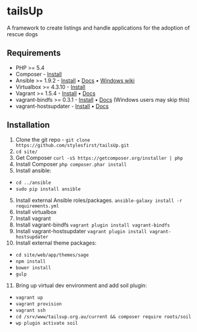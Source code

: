 # tailsUp
A framework to create listings and handle applications for the adoption of rescue dogs

## Requirements

* PHP >= 5.4
* Composer - [Install](https://getcomposer.org/doc/00-intro.md#installation-linux-unix-osx)
* Ansible >= 1.9.2 - [Install](http://docs.ansible.com/intro_installation.html) • [Docs](http://docs.ansible.com/) • [Windows wiki](https://github.com/roots/trellis/wiki/Windows)
* Virtualbox >= 4.3.10 - [Install](https://www.virtualbox.org/wiki/Downloads)
* Vagrant >= 1.5.4 - [Install](http://www.vagrantup.com/downloads.html) • [Docs](https://docs.vagrantup.com/v2/)
* vagrant-bindfs >= 0.3.1 - [Install](https://github.com/gael-ian/vagrant-bindfs#installation) • [Docs](https://github.com/gael-ian/vagrant-bindfs) (Windows users may skip this)
* vagrant-hostsupdater - [Install](https://github.com/cogitatio/vagrant-hostsupdater#installation) • [Docs](https://github.com/cogitatio/vagrant-hostsupdater)

## Installation

1. Clone the git repo - `git clone https://github.com/stylesfirst/tailsUp.git`
2. `cd site/`
3. Get Composer `curl -sS https://getcomposer.org/installer | php`
4. Install Composer `php composer.phar install`
4. Install ansible:
  * `cd ../ansible`
  * `sudo pip install ansible`
5. Install external Ansible roles/packages. `ansible-galaxy install -r requirements.yml`
6. Install virtualbox
7. Install vagrant
8. Install vagrant-bindfs `vagrant plugin install vagrant-bindfs`
9. Install vagrant-hostsupdater `vagrant plugin install vagrant-hostsupdater`
10. Install external theme packages:
  * `cd site/web/app/themes/sage`
  * `npm install`
  * `bower install`
  * `gulp`
11. Bring up virtual dev environment and add soil plugin:
  * `vagrant up`
  * `vagrant provision`
  * `vagrant ssh`
  * `cd /srv/www/tailsup.org.au/current && composer require roots/soil`
  * `wp plugin activate soil`

